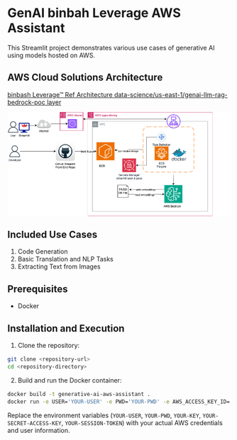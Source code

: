 # GenAI binbah Leverage AWS Assistant

This Streamlit project demonstrates various use cases of generative AI using models hosted on AWS.

## AWS Cloud Solutions Architecture

[binbash Leverage™ Ref Architecture data-science/us-east-1/genai-llm-rag-bedrock-poc layer](https://github.com/binbashar/le-tf-infra-aws/tree/master/data-science/us-east-1/genai-llm-rag-bedrock-poc%20) 

<a href="https://github.com/binbashar">
    <img src="https://raw.githubusercontent.com/binbashar/le-genai-ml/master/assets/images/genai-llm-rag-bedrock-poc.png" width="1032" align="left" alt="binbash"/>
</a>
<br clear="left"/>

## Included Use Cases

1. Code Generation
2. Basic Translation and NLP Tasks
3. Extracting Text from Images

## Prerequisites

- Docker

## Installation and Execution

1. Clone the repository:

```bash
git clone <repository-url>
cd <repository-directory>
```

2. Build and run the Docker container:

```bash
docker build -t generative-ai-aws-assistant .
docker run -e USER='YOUR-USER' -e PWD='YOUR-PWD' -e AWS_ACCESS_KEY_ID='YOUR-KEY' -e AWS_SECRET_ACCESS_KEY='YOUR-SECRET-ACCESS-KEY' -e AWS_SESSION_TOKEN='YOUR-SESSION-TOKEN' -p 8080:8080 generative-ai-aws-assistant
```

Replace the environment variables (`YOUR-USER`, `YOUR-PWD`, `YOUR-KEY`, `YOUR-SECRET-ACCESS-KEY`, `YOUR-SESSION-TOKEN`) with your actual AWS credentials and user information.